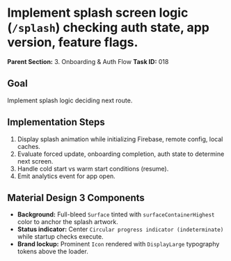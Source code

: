 # Implement splash screen logic (`/splash`) checking auth state, app version, feature flags.

**Parent Section:** 3. Onboarding & Auth Flow
**Task ID:** 018

## Goal
Implement splash logic deciding next route.

## Implementation Steps
1. Display splash animation while initializing Firebase, remote config, local caches.
2. Evaluate forced update, onboarding completion, auth state to determine next screen.
3. Handle cold start vs warm start conditions (resume).
4. Emit analytics event for app open.

## Material Design 3 Components
- **Background:** Full-bleed `Surface` tinted with `surfaceContainerHighest` color to anchor the splash artwork.
- **Status indicator:** Center `Circular progress indicator (indeterminate)` while startup checks execute.
- **Brand lockup:** Prominent `Icon` rendered with `DisplayLarge` typography tokens above the loader.
